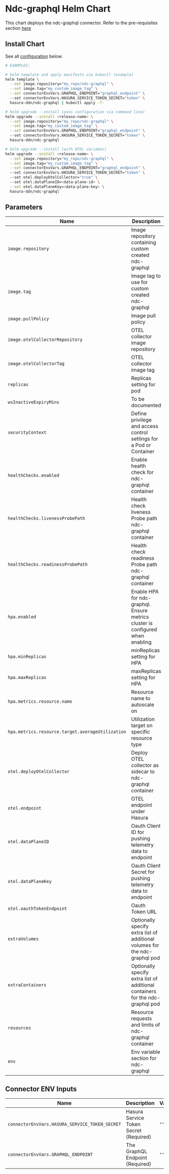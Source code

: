 # Ndc-graphql Helm Chart

This chart deploys the ndc-graphql connector. Refer to the pre-requisites section [here](../../README.md#get-started)

## Install Chart

See all [configuration](#parameters) below.

```bash
# EXAMPLES:

# helm template and apply manifests via kubectl (example)
helm template \
  --set image.repository="my_repo/ndc-graphql" \
  --set image.tag="my_custom_image_tag" \
  --set connectorEnvVars.GRAPHQL_ENDPOINT="graphql_endpoint" \ 
  --set connectorEnvVars.HASURA_SERVICE_TOKEN_SECRET="token" \
  hasura-ddn/ndc-graphql | kubectl apply -f-

# helm upgrade --install (pass configuration via command line)
helm upgrade --install <release-name> \
  --set image.repository="my_repo/ndc-graphql" \
  --set image.tag="my_custom_image_tag" \
  --set connectorEnvVars.GRAPHQL_ENDPOINT="graphql_endpoint" \ 
  --set connectorEnvVars.HASURA_SERVICE_TOKEN_SECRET="token" \
  hasura-ddn/ndc-graphql

# helm upgrade --install (with OTEL variabes)
helm upgrade --install <release-name> \
  --set image.repository="my_repo/ndc-graphql" \
  --set image.tag="my_custom_image_tag" \
  --set connectorEnvVars.GRAPHQL_ENDPOINT="graphql_endpoint" \ 
  --set connectorEnvVars.HASURA_SERVICE_TOKEN_SECRET="token" \ 
  --set otel.deployOtelCollector="true" \  
  --set otel.dataPlaneID=<data-plane-id> \
  --set otel.dataPlaneKey=<data-plane-key> \
  hasura-ddn/ndc-graphql
```

## Parameters 

| Name                                              | Description                                                                                                | Value                           |
| ------------------------------------------------- | ---------------------------------------------------------------------------------------------------------- | ------------------------------- |
| `image.repository`                                | Image repository containing custom created ndc-graphql                                                    | `""`                            |
| `image.tag`                                       | Image tag to use for custom created ndc-graphql                                                           | `""`                            |
| `image.pullPolicy`                                | Image pull policy                                                                                          | `Always`                        |
| `image.otelCollectorRepository`                   | OTEL collector image repository                                                                            | `otel/opentelemetry-collector`  |
| `image.otelCollectorTag`                          | OTEL collector image tag                                                                                   | `0.104.0`                       |
| `replicas`                                        | Replicas setting for pod                                                                                   | `1`                             |
| `wsInactiveExpiryMins`                            | To be documented                                                                                           | `1`                             |
| `securityContext`                                 | Define privilege and access control settings for a Pod or Container                                        | `{}`                            |
| `healthChecks.enabled`                            | Enable health check for ndc-graphql container                                                             | `false`                         |
| `healthChecks.livenessProbePath`                  | Health check liveness Probe path ndc-graphql container                                                    | `"/healthz"`                    |
| `healthChecks.readinessProbePath`                 | Health check readiness Probe path ndc-graphql container                                                   | `"/healthz"`                    |
| `hpa.enabled`                                     | Enable HPA for ndc-graphql.  Ensure metrics cluster is configured when enabling                           | `false`                         |
| `hpa.minReplicas`                                 | minReplicas setting for HPA                                                                                | `2`                             |
| `hpa.maxReplicas`                                 | maxReplicas setting for HPA                                                                                | `4`                             |
| `hpa.metrics.resource.name`                       | Resource name to autoscale on                                                                              | ``                              |
| `hpa.metrics.resource.target.averageUtilization`  | Utilization target on specific resource type                                                               | ``                              |
| `otel.deployOtelCollector`                        | Deploy OTEL collector as sidecar to ndc-graphql container                                                 | `true`                          |
| `otel.endpoint`                                   | OTEL endpoint under Hasura                                                                                 | `https://gateway.otlp.hasura.io:443`                         |
| `otel.dataPlaneID`                                | Oauth Client ID for pushing telemetry data to endpoint                                                     | `""`                         |
| `otel.dataPlaneKey`                               | Oauth Client Secret for pushing telemetry data to endpoint                                                 | `""`                         |
| `otel.oauthTokenEndpoint`                         | Oauth Token URL                                                                                            | `""`                         |
| `extraVolumes`                                    | Optionally specify extra list of additional volumes for the ndc-graphql pod                               | `[]`                            |
| `extraContainers`                                 | Optionally specify extra list of additional containers for the ndc-graphql pod                            | `[]`                               |                               |
| `resources`                                       | Resource requests and limits of ndc-graphql container                                                     | `{}`                            |
| `env`                                             | Env variable section for ndc-graphql                                                                      | `[]`                            |

## Connector ENV Inputs

| Name                                              | Description                                                                                                | Value                           |
| ------------------------------------------------- | ---------------------------------------------------------------------------------------------------------- | ------------------------------- |
| `connectorEnvVars.HASURA_SERVICE_TOKEN_SECRET`    | Hasura Service Token Secret (Required)                                                                     | `""`                            |
| `connectorEnvVars.GRAPHQL_ENDPOINT`               | The GraphQL Endpoint (Required)                                                                            | `""`                            |